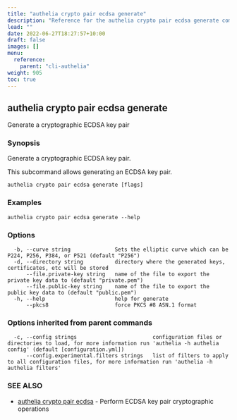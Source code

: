 ```yaml
---
title: "authelia crypto pair ecdsa generate"
description: "Reference for the authelia crypto pair ecdsa generate command."
lead: ""
date: 2022-06-27T18:27:57+10:00
draft: false
images: []
menu:
  reference:
    parent: "cli-authelia"
weight: 905
toc: true
---
```


## authelia crypto pair ecdsa generate

Generate a cryptographic ECDSA key pair

### Synopsis

Generate a cryptographic ECDSA key pair.

This subcommand allows generating an ECDSA key pair.

```
authelia crypto pair ecdsa generate [flags]
```

### Examples

```
authelia crypto pair ecdsa generate --help
```

### Options

```
  -b, --curve string              Sets the elliptic curve which can be P224, P256, P384, or P521 (default "P256")
  -d, --directory string          directory where the generated keys, certificates, etc will be stored
      --file.private-key string   name of the file to export the private key data to (default "private.pem")
      --file.public-key string    name of the file to export the public key data to (default "public.pem")
  -h, --help                      help for generate
      --pkcs8                     force PKCS #8 ASN.1 format
```

### Options inherited from parent commands

```
  -c, --config strings                        configuration files or directories to load, for more information run 'authelia -h authelia config' (default [configuration.yml])
      --config.experimental.filters strings   list of filters to apply to all configuration files, for more information run 'authelia -h authelia filters'
```

### SEE ALSO

* [authelia crypto pair ecdsa](authelia_crypto_pair_ecdsa.md)	 - Perform ECDSA key pair cryptographic operations

